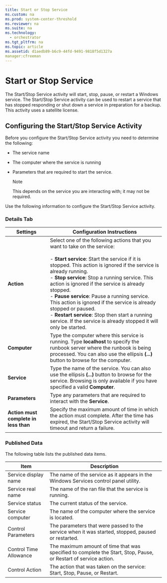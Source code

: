 ```yaml
---
title: Start or Stop Service
ms.custom: na
ms.prod: system-center-threshold
ms.reviewer: na
ms.suite: na
ms.technology: 
  - orchestrator
ms.tgt_pltfrm: na
ms.topic: article
ms.assetid: d1aedb89-b6c9-44fd-9491-9818f5d1327a
manager:cfreeman
---
```

# Start or Stop Service
The Start\/Stop Service activity will start, stop, pause, or restart a Windows service. The Start\/Stop Service activity can be used to restart a service that has stopped responding or shut down a service in preparation for a backup. This activity uses a satellite license.  
  
## Configuring the Start\/Stop Service Activity  
Before you configure the Start\/Stop Service activity you need to determine the following:  
  
-   The service name  
  
-   The computer where the service is running  
  
-   Parameters that are required to start the service.  
  
    > [!NOTE]  
    > This depends on the service you are interacting with; it may not be required.  
  
Use the following information to configure the Start\/Stop Service activity.  
  
### Details Tab  
  
|Settings|Configuration Instructions|  
|------------|------------------------------|  
|**Action**|Select one of the following actions that you want to take on the service:<br /><br />-   **Start service**: Start the service if it is stopped. This action is ignored if the service is already running.<br />-   **Stop service**: Stop a running service. This action is ignored if the service is already stopped.<br />-   **Pause service**: Pause a running service. This action is ignored if the service is already stopped or paused.<br />-   **Restart service**: Stop then start a running service. If the service is already stopped it will only be started.|  
|**Computer**|Type the computer where this service is running. Type **localhost** to specify the runbook server where the runbook is being processed. You can also use the ellipsis **\(...\)** button to browse for the computer.|  
|**Service**|Type the name of the service. You can also use the ellipsis **\(...\)** button to browse for the service. Browsing is only available if you have specified a valid **Computer**.|  
|**Parameters**|Type any parameters that are required to interact with the **Service**.|  
|**Action must complete in less than**|Specify the maximum amount of time in which the action must complete. After the time has expired, the Start\/Stop Service activity will timeout and return a failure.|  
  
### Published Data  
The following table lists the published data items.  
  
|Item|Description|  
|--------|---------------|  
|Service display name|The name of the service as it appears in the Windows Services control panel utility.|  
|Service real name|The name of the ran file that the service is running.|  
|Service status|The current status of the service.|  
|Service computer|The name of the computer where the service is located.|  
|Control Parameters|The parameters that were passed to the service when it was started, stopped, paused or restarted.|  
|Control Time Allowance|The maximum amount of time that was specified to complete the Start, Stop, Pause, or Restart of service action.|  
|Control Action|The action that was taken on the service: Start, Stop, Pause, or Restart.|  
  
